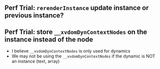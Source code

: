 ## Perf Trial: `rerenderInstance` update instance or previous instance?

## Perf Trial: store `__xvdomDynContextNodes` on the instance instead of the node

  - I believe `__xvdomDynContextNodes` is only used for dynamics
  - We may not be using the `__xvdomDynContextNodes` if the dynamic is NOT an instance (text, array)
